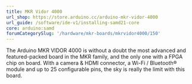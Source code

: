 ```yaml
---
title: MKR Vidor 4000
url_shop: https://store.arduino.cc/arduino-mkr-vidor-4000
url_guide: /software/ide-v1/installing-samd21-core
core: arduino:samd
forumCategorySlug: '/hardware/mkr-boards/mkrvidor4000/150'
---
```


The Arduino MKR VIDOR 4000 is without a doubt the most advanced and featured-packed board in the MKR family, and the only one with a FPGA chip on board. With a camera & HDMI connector, a Wi-Fi / Bluetooth® module and up to 25 configurable pins, the sky is really the limit with this board.